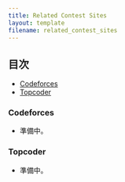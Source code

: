 ```yaml
---
title: Related Contest Sites
layout: template
filename: related_contest_sites
---
```


## 目次

<!-- START doctoc generated TOC please keep comment here to allow auto update -->
<!-- DON'T EDIT THIS SECTION, INSTEAD RE-RUN doctoc TO UPDATE -->


- [Codeforces](#codeforces)
- [Topcoder](#topcoder)

<!-- END doctoc generated TOC please keep comment here to allow auto update -->

### Codeforces

+ 準備中。

### Topcoder

+ 準備中。
